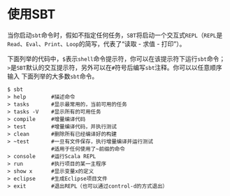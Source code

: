 使用SBT
===============================================================
当你启动`sbt`命令时，假如不指定任何任务，`SBT`将启动一个交互式`REPL`（`REPL`是
`Read`、`Eval`、`Print`、`Loop`的简写，代表了“读取 - 求值 - 打印”）。

下面列举的代码中，`$`表示`shell`命令提示符，你可以在该提示符下运行`sbt`命令；
`>`是`SBT`默认的交互提示符，另外可以在`#`符号后编写`sbt`注释。你可以以任意顺序输入
下面列举的大多数`sbt`命令。
```shell
$ sbt
> help        #描述命令
> tasks       #显示最常用的，当前可用的任务
> tasks -V    #显示所有的可用任务
> compile     #增量编译代码
> test        #增量编译代码，并执行测试
> clean       #删除所有已经编译好的构建
> ~test       #一旦有文件保存，执行增量编译并运行测试
              #适用于任何使用了~前缀的命令
> console     #运行Scala REPL
> run         #执行项目的某一主程序
> show x      #显示变量x的定义
> eclipse     #生成Eclipse项目文件
> exit        #退出REPL（也可以通过control-d的方式退出）
```